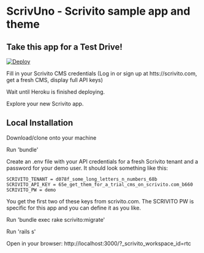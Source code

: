 # ScrivUno - Scrivito sample app and theme

## Take this app for a Test Drive!

[![Deploy](https://www.herokucdn.com/deploy/button.png)](https://heroku.com/deploy)

Fill in your Scrivito CMS credentials (Log in or sign up at htts://scrivito.com, get a fresh CMS, display full API keys)

Wait until Heroku is finished deploying.

Explore your new Scrivito app.

## Local Installation

Download/clone onto your machine

Run 'bundle'

Create an .env file with your API credentials for a fresh Scrivito tenant and a password for your demo user. It should look something like this:

    SCRIVITO_TENANT = d078f_some_long_letters_n_numbers_68b
    SCRIVITO_API_KEY = 65e_get_them_for_a_trial_cms_on_scrivito.com_b660
    SCRIVITO_PW = demo

You get the first two of these keys from scrivito.com. The SCRIVITO PW is specific for this app and you can define it as you like.

Run 'bundle exec rake scrivito:migrate'

Run 'rails s'

Open in your browser: http://localhost:3000/?_scrivito_workspace_id=rtc

